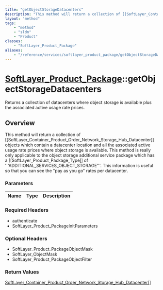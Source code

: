 ```yaml
---
title: "getObjectStorageDatacenters"
description: "This method will return a collection of [[SoftLayer_Container_Product_Order_Network_Storage_Hub_Datacenter]] objects whi... "
layout: "method"
tags:
    - "method"
    - "sldn"
    - "Product"
classes:
    - "SoftLayer_Product_Package"
aliases:
    - "/reference/services/softlayer_product_package/getObjectStorageDatacenters"
---
```

# [SoftLayer_Product_Package](/reference/services/SoftLayer_Product_Package)::getObjectStorageDatacenters

Returns a collection of datacenters where object storage is available plus the associated active usage rate prices. 


## Overview 
This method will return a collection of [[SoftLayer_Container_Product_Order_Network_Storage_Hub_Datacenter]] objects which contain a datacenter location and all the associated active usage rate prices where object storage is available. This method is really only applicable to the object storage additional service package which has a [[SoftLayer_Product_Package_Type]] of '''ADDITIONAL_SERVICES_OBJECT_STORAGE'''. This information is useful so that you can see the "pay as you go" rates per datacenter. 

### Parameters 
|Name | Type | Description |
| --- | --- | --- |


### Required Headers
* authenticate
* SoftLayer_Product_PackageInitParameters

### Optional Headers
* SoftLayer_Product_PackageObjectMask
* SoftLayer_ObjectMask
* SoftLayer_Product_PackageObjectFilter

### Return Values
<a href='/reference/datatypes/SoftLayer_Container_Product_Order_Network_Storage_Hub_Datacenter'>SoftLayer_Container_Product_Order_Network_Storage_Hub_Datacenter[] </a>

